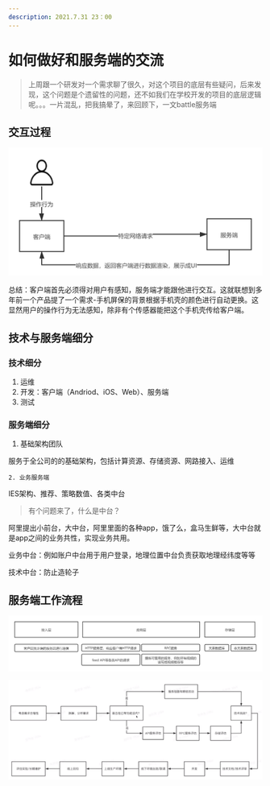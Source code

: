 ```yaml
---
description: 2021.7.31 23：00
---
```


# 如何做好和服务端的交流

> 上周跟一个研发对一个需求聊了很久，对这个项目的底层有些疑问，后来发现，这个问题是个遗留性的问题，还不如我们在学校开发的项目的底层逻辑呢。。。一片混乱，把我搞晕了，来回顾下，一文battle服务端

## 交互过程

![&#x4E00;&#x4E2A;&#x7B80;&#x5355;&#x7684;&#x793A;&#x610F;&#x56FE;](.gitbook/assets/fu-wu-duan-.png)

总结：客户端首先必须得对用户有感知，服务端才能跟他进行交互。这就联想到多年前一个产品提了一个需求-手机屏保的背景根据手机壳的颜色进行自动更换。这显然用户的操作行为无法感知，除非有个传感器能把这个手机壳传给客户端。

## 技术与服务端细分

### 技术细分

1. 运维
2. 开发：客户端（Andriod、iOS、Web）、服务端
3. 测试

### 服务端细分

1. 基础架构团队

服务于全公司的的基础架构，包括计算资源、存储资源、网路接入、运维

    2. 业务服务端

IES架构、推荐、策略数值、各类中台

> 有个问题来了，什么是中台？

阿里提出小前台，大中台，阿里里面的各种app，饿了么，盒马生鲜等，大中台就是app之间的业务共性，实现业务共用。

业务中台：例如账户中台用于用户登录，地理位置中台负责获取地理经纬度等等

技术中台：防止造轮子

## 服务端工作流程

![&#x4E09;&#x5C42;&#x5DE5;&#x4F5C;&#x6D41;](.gitbook/assets/fu-wu-duan-2.png)

![&#x5B8C;&#x6574;&#x6D41;&#x7A0B;](.gitbook/assets/image.png)







